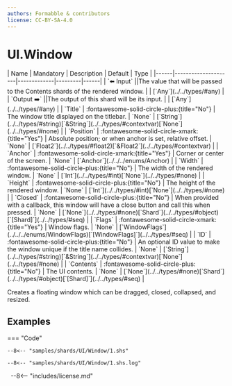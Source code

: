 ```yaml
---
authors: Formabble & contributors
license: CC-BY-SA-4.0
---
```



# UI.Window

<div class="sh-parameters" markdown="1">
| Name | Mandatory | Description | Default | Type |
|------|---------------------|-------------|---------|------|
| `⬅️ Input` ||The value that will be passed to the Contents shards of the rendered window. | | [`Any`](../../types/#any) |
| `Output ➡️` ||The output of this shard will be its input. | | [`Any`](../../types/#any) |
| `Title` | :fontawesome-solid-circle-plus:{title="No"}  | The window title displayed on the titlebar. | `None` | [`String`](../../types/#string)[`&String`](../../types/#contextvar)[`None`](../../types/#none) |
| `Position` | :fontawesome-solid-circle-xmark:{title="Yes"}  | Absolute position; or when anchor is set, relative offset. | `None` | [`Float2`](../../types/#float2)[`&Float2`](../../types/#contextvar) |
| `Anchor` | :fontawesome-solid-circle-xmark:{title="Yes"}  | Corner or center of the screen. | `None` | [`Anchor`](../../../enums/Anchor) |
| `Width` | :fontawesome-solid-circle-plus:{title="No"}  | The width of the rendered window. | `None` | [`Int`](../../types/#int)[`None`](../../types/#none) |
| `Height` | :fontawesome-solid-circle-plus:{title="No"}  | The height of the rendered window. | `None` | [`Int`](../../types/#int)[`None`](../../types/#none) |
| `Closed` | :fontawesome-solid-circle-plus:{title="No"}  | When provided with a callback, this window will have a close button and call this when pressed. | `None` | [`None`](../../types/#none)[`Shard`](../../types/#object)[`[Shard]`](../../types/#seq) |
| `Flags` | :fontawesome-solid-circle-xmark:{title="Yes"}  | Window flags. | `None` | [`WindowFlags`](../../../enums/WindowFlags)[`[WindowFlags]`](../../types/#seq) |
| `ID` | :fontawesome-solid-circle-plus:{title="No"}  | An optional ID value to make the window unique if the title name collides. | `None` | [`String`](../../types/#string)[`&String`](../../types/#contextvar)[`None`](../../types/#none) |
| `Contents` | :fontawesome-solid-circle-plus:{title="No"}  | The UI contents. | `None` | [`None`](../../types/#none)[`Shard`](../../types/#object)[`[Shard]`](../../types/#seq) |

</div>

Creates a floating window which can be dragged, closed, collapsed, and resized.

## Examples

=== "Code"

  ```x86asm linenums="1"
  --8<-- "samples/shards/UI/Window/1.shs"
  ```

  ```
  --8<-- "samples/shards/UI/Window/1.shs.log"
  ```
&nbsp;
--8<-- "includes/license.md"

